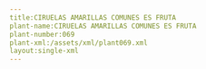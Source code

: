 ```yaml
---
title:CIRUELAS AMARILLAS COMUNES ES FRUTA
plant-name:CIRUELAS AMARILLAS COMUNES ES FRUTA
plant-number:069
plant-xml:/assets/xml/plant069.xml
layout:single-xml
---
```

